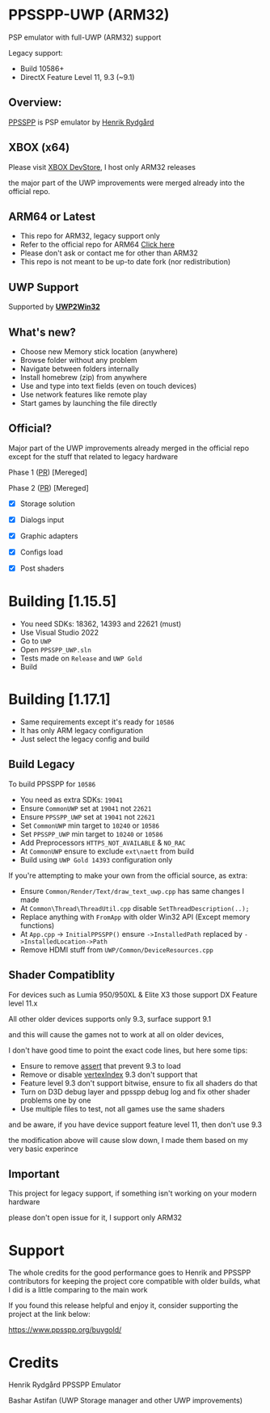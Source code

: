 # PPSSPP-UWP (ARM32)
PSP emulator with full-UWP (ARM32) support

Legacy support:
- Build 10586+ 
- DirectX Feature Level 11, 9.3 (~9.1)

## Overview:
[PPSSPP](https://github.com/hrydgard/ppsspp) is PSP emulator by [Henrik Rydgård](https://github.com/hrydgard)

## XBOX (x64)
Please visit [XBOX DevStore](https://xboxdevstore.github.io/), I host only ARM32 releases

the major part of the UWP improvements were merged already into the official repo.

## ARM64 or Latest
- This repo for ARM32, legacy support only
- Refer to the official repo for ARM64 [Click here](https://www.ppsspp.org/download/)
- Please don't ask or contact me for other than ARM32
- This repo is not meant to be up-to date fork (nor redistribution)

## UWP Support
Supported by **[UWP2Win32](https://github.com/basharast/UWP2Win32)**

## What's new?

- Choose new Memory stick location (anywhere)
- Browse folder without any problem
- Navigate between folders internally
- Install homebrew (zip) from anywhere
- Use and type into text fields (even on touch devices)
- Use network features like remote play
- Start games by launching the file directly

## Official?

Major part of the UWP improvements already merged in the official repo except for the stuff that related to legacy hardware

Phase 1 ([PR](https://github.com/hrydgard/ppsspp/pull/17350)) [Mereged]

Phase 2 ([PR](https://github.com/hrydgard/ppsspp/pull/17952)) [Mereged]

- [x] Storage solution
- [x] Dialogs input
- [x] Graphic adapters
- [x] Configs load
- [x] Post shaders


# Building [1.15.5]

- You need SDKs: 18362, 14393 and 22621 (must)
- Use Visual Studio 2022
- Go to `UWP`
- Open `PPSSPP_UWP.sln` 
- Tests made on `Release` and `UWP Gold`
- Build

# Building [1.17.1]
- Same requirements except it's ready for `10586`
- It has only ARM legacy configuration
- Just select the legacy config and build

## Build Legacy 

To build PPSSPP for `10586`

- You need as extra SDKs: `19041`
- Ensure `CommonUWP` set at `19041` not `22621`
- Ensure `PPSSPP_UWP` set at `19041` not `22621`
- Set `CommonUWP` min target to `10240` or `10586`
- Set `PPSSPP_UWP` min target to `10240` or `10586`
- Add Preprocessors `HTTPS_NOT_AVAILABLE` & `NO_RAC`
- At `CommonUWP` ensure to exclude `ext\naett` from build
- Build using `UWP Gold 14393` configuration only

If you're attempting to make your own from the official source, as extra:
- Ensure `Common/Render/Text/draw_text_uwp.cpp` has same changes I made
- At `Common\Thread\ThreadUtil.cpp` disable `SetThreadDescription(..);`
- Replace anything with `FromApp` with older Win32 API (Except memory functions)
- At `App.cpp` -> `InitialPPSSPP()` ensure `->InstalledPath` replaced by `->InstalledLocation->Path`
- Remove HDMI stuff from `UWP/Common/DeviceResources.cpp`

## Shader Compatiblity

For devices such as Lumia 950/950XL & Elite X3 those support DX Feature level 11.x

All other older devices supports only 9.3, surface support 9.1

and this will cause the games not to work at all on older devices,

I don't have good time to point the exact code lines, but here some tips:

- Ensure to remove [assert](https://github.com/hrydgard/ppsspp/blob/832e64b8cd49484a0c44e2c26897f5f7259a3b6a/Common/GPU/D3D11/thin3d_d3d11.cpp#L257) that prevent 9.3 to load
- Remove or disable [vertexIndex](https://github.com/hrydgard/ppsspp/blob/832e64b8cd49484a0c44e2c26897f5f7259a3b6a/Common/GPU/ShaderWriter.cpp#L219) 9.3 don't support that
- Feature level 9.3 don't support bitwise, ensure to fix all shaders do that
- Turn on D3D debug layer and ppsspp debug log and fix other shader problems one by one
- Use multiple files to test, not all games use the same shaders

and be aware, if you have device support feature level 11, then don't use 9.3

the modification above will cause slow down, I made them based on my very basic experince


## Important

This project for legacy support, if something isn't working on your modern hardware

please don't open issue for it, I support only ARM32

# Support
The whole credits for the good performance goes to Henrik and PPSSPP contributors for keeping the project core compatible with older builds, what I did is a little comparing to the main work

If you found this release helpful and enjoy it, consider supporting the project at the link below:

https://www.ppsspp.org/buygold/

# Credits

Henrik Rydgård PPSSPP Emulator

Bashar Astifan (UWP Storage manager and other UWP improvements)
